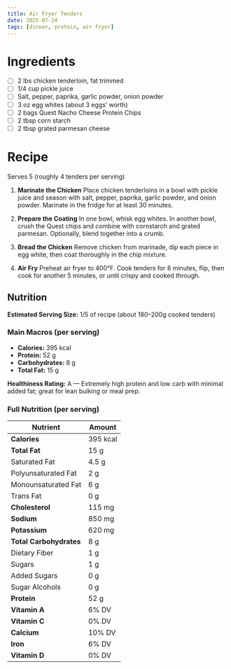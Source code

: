 ```yaml
---
title: Air Fryer Tenders
date: 2025-07-24
tags: [dinner, protein, air fryer]
---
```


# Ingredients

- [ ] 2 lbs chicken tenderloin, fat trimmed
- [ ] 1/4 cup pickle juice
- [ ] Salt, pepper, paprika, garlic powder, onion powder
- [ ] 3 oz egg whites (about 3 eggs’ worth)
- [ ] 2 bags Quest Nacho Cheese Protein Chips
- [ ] 2 tbsp corn starch
- [ ] 2 tbsp grated parmesan cheese

# Recipe

Serves 5 (roughly 4 tenders per serving)

1. **Marinate the Chicken** Place chicken tenderloins in a bowl with pickle juice and season with salt, pepper, paprika, garlic powder, and onion powder. Marinate in the fridge for at least 30 minutes.

2. **Prepare the Coating** In one bowl, whisk egg whites. In another bowl, crush the Quest chips and combine with cornstarch and grated parmesan. Optionally, blend together into a crumb.

3. **Bread the Chicken** Remove chicken from marinade, dip each piece in egg white, then coat thoroughly in the chip mixture.

4. **Air Fry** Preheat air fryer to 400°F. Cook tenders for 8 minutes, flip, then cook for another 5 minutes, or until crispy and cooked through.

## Nutrition

**Estimated Serving Size:** 1/5 of recipe (about 180–200g cooked tenders)

### Main Macros (per serving)
- **Calories:** 395 kcal  
- **Protein:** 52 g  
- **Carbohydrates:** 8 g  
- **Total Fat:** 15 g  

**Healthiness Rating:** A — Extremely high protein and low carb with minimal added fat; great for lean bulking or meal prep.

### Full Nutrition (per serving)

| Nutrient                  | Amount       |
|---------------------------|--------------|
| **Calories**              | 395 kcal     |
| **Total Fat**             | 15 g         |
| Saturated Fat             | 4.5 g        |
| Polyunsaturated Fat       | 2 g          |
| Monounsaturated Fat       | 6 g          |
| Trans Fat                 | 0 g          |
| **Cholesterol**           | 115 mg       |
| **Sodium**                | 850 mg       |
| **Potassium**             | 620 mg       |
| **Total Carbohydrates**   | 8 g          |
| Dietary Fiber             | 1 g          |
| Sugars                    | 1 g          |
| Added Sugars              | 0 g          |
| Sugar Alcohols            | 0 g          |
| **Protein**               | 52 g         |
| **Vitamin A**             | 6% DV        |
| **Vitamin C**             | 0% DV        |
| **Calcium**               | 10% DV       |
| **Iron**                  | 6% DV        |
| **Vitamin D**             | 0% DV        |
